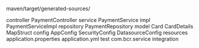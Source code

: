 maven/target/generated-sources/

controller
    PaymentController
service
    PaymentService
    impl
        PaymentServiceImpl
repository
    PaymentRepository
model
    Card
    CardDetails
    MapStruct
config
    AppConfig
SecurityConfig
DatasourceConfig
resources
    application.properties
        application.yml
test
    com.bcr.service
    integration
          